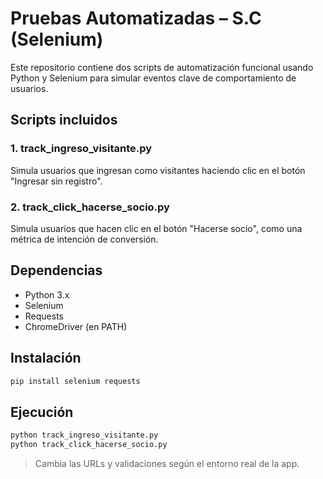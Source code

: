 # Pruebas Automatizadas – S.C (Selenium)

Este repositorio contiene dos scripts de automatización funcional usando Python y Selenium para simular eventos clave de comportamiento de usuarios.

## Scripts incluidos

### 1. track_ingreso_visitante.py
Simula usuarios que ingresan como visitantes haciendo clic en el botón "Ingresar sin registro".

### 2. track_click_hacerse_socio.py
Simula usuarios que hacen clic en el botón "Hacerse socio", como una métrica de intención de conversión.

## Dependencias
- Python 3.x
- Selenium
- Requests
- ChromeDriver (en PATH)

## Instalación
```bash
pip install selenium requests
```

## Ejecución
```bash
python track_ingreso_visitante.py
python track_click_hacerse_socio.py
```

> Cambia las URLs y validaciones según el entorno real de la app.
